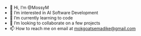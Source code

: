 - 👋 Hi, I’m @MossyM
- 👀 I’m interested in AI Software Development
- 🌱 I’m currently learning to code
- 💞️ I’m looking to collaborate on a few projects
- 📫 How to reach me on email at  mokgoatsemadike@gmail.com

<!---
MossyM/MossyM is a ✨ special ✨ repository because its `README.md` (this file) appears on your GitHub profile.
You can click the Preview link to take a look at your changes.
--->
